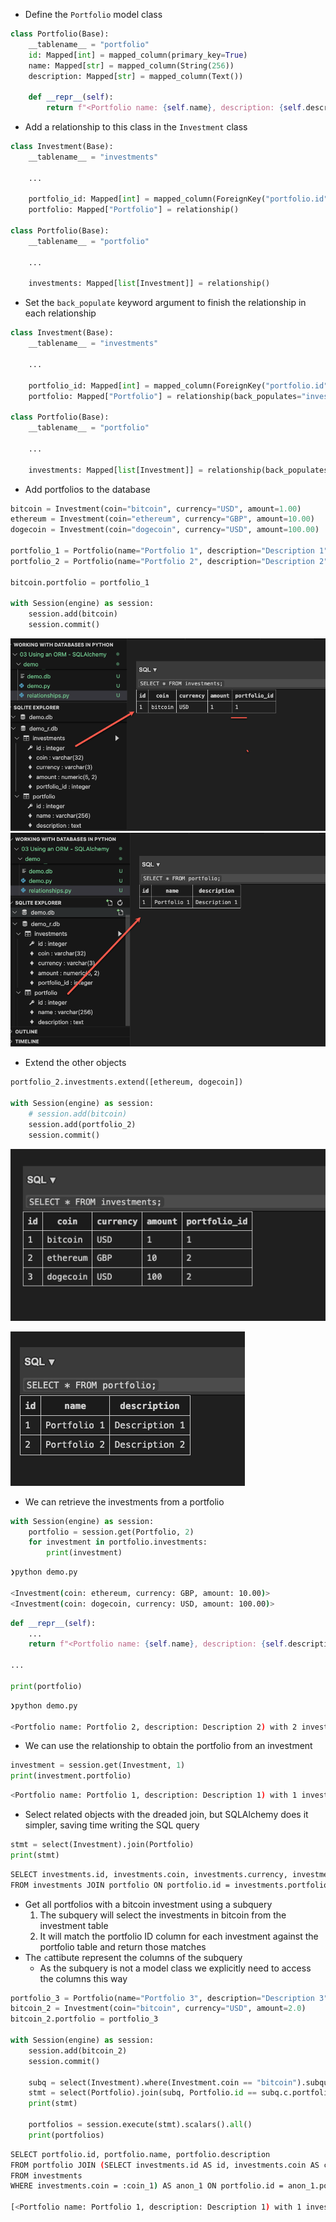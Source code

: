
- Define the ```Portfolio``` model class

```python
class Portfolio(Base):
	__tablename__ = "portfolio"
	id: Mapped[int] = mapped_column(primary_key=True)
	name: Mapped[str] = mapped_column(String(256))
	description: Mapped[str] = mapped_column(Text())

	def __repr__(self):
		return f"<Portfolio name: {self.name}, description: {self.description})>"
```

- Add a relationship to this class in the ```Investment``` class

```python
class Investment(Base):
	__tablename__ = "investments"
	
	...

	portfolio_id: Mapped[int] = mapped_column(ForeignKey("portfolio.id"))
	portfolio: Mapped["Portfolio"] = relationship()

class Portfolio(Base):
	__tablename__ = "portfolio"

	...
		
	investments: Mapped[list[Investment]] = relationship()
```

- Set the ```back_populate``` keyword argument to finish the relationship in each relationship

```python
class Investment(Base):
	__tablename__ = "investments"
	
	...

	portfolio_id: Mapped[int] = mapped_column(ForeignKey("portfolio.id"))
	portfolio: Mapped["Portfolio"] = relationship(back_populates="investments")

class Portfolio(Base):
	__tablename__ = "portfolio"

	...
		
	investments: Mapped[list[Investment]] = relationship(back_populates="portfolio")
```

- Add portfolios to the database

```python
bitcoin = Investment(coin="bitcoin", currency="USD", amount=1.00)
ethereum = Investment(coin="ethereum", currency="GBP", amount=10.00)
dogecoin = Investment(coin="dogecoin", currency="USD", amount=100.00)
  
portfolio_1 = Portfolio(name="Portfolio 1", description="Description 1")
portfolio_2 = Portfolio(name="Portfolio 2", description="Description 2")

bitcoin.portfolio = portfolio_1
 
with Session(engine) as session:
	session.add(bitcoin)
	session.commit()
```



![](../images/03-relationship-1.png)
![](../images/03-relationship-2.png)

- Extend the other objects

```python
portfolio_2.investments.extend([ethereum, dogecoin])

with Session(engine) as session:
	# session.add(bitcoin)
	session.add(portfolio_2)
	session.commit()
```


![](../images/03-relationship-extended-1.png)

![](../images/03-relationship-extended-4.png)

- We can retrieve the investments from a portfolio

```python
with Session(engine) as session:
	portfolio = session.get(Portfolio, 2)
	for investment in portfolio.investments:
		print(investment)
```

```bash
❯python demo.py

<Investment(coin: ethereum, currency: GBP, amount: 10.00)>
<Investment(coin: dogecoin, currency: USD, amount: 100.00)>
```

```python
def __repr__(self):
	...
	return f"<Portfolio name: {self.name}, description: {self.description}) with {len(self.investments)} investments>"

...

print(portfolio)
```

```bash
❯python demo.py

<Portfolio name: Portfolio 2, description: Description 2) with 2 investments>
```

- We can use the relationship to obtain the portfolio from an investment

```python
investment = session.get(Investment, 1)
print(investment.portfolio)
```

```bash
<Portfolio name: Portfolio 1, description: Description 1) with 1 investments>
```

- Select related objects with the dreaded join, but SQLAlchemy does it simpler, saving time writing the SQL query

```python
stmt = select(Investment).join(Portfolio)
print(stmt)
```

```bash
SELECT investments.id, investments.coin, investments.currency, investments.amount, investments.portfolio_id 
FROM investments JOIN portfolio ON portfolio.id = investments.portfolio_id
```

- Get all portfolios with a bitcoin investment using a subquery
	1. The subquery will select the investments in bitcoin from the investment table
	2. It will match the portfolio ID column for each investment against the portfolio table and return those matches
- The ```c```attibute represent the columns of the subquery
	- As the subquery is not a model class we explicitly need to access the columns this way

```python
portfolio_3 = Portfolio(name="Portfolio 3", description="Description 3")
bitcoin_2 = Investment(coin="bitcoin", currency="USD", amount=2.0)
bitcoin_2.portfolio = portfolio_3

with Session(engine) as session:
	session.add(bitcoin_2)
	session.commit()

	subq = select(Investment).where(Investment.coin == "bitcoin").subquery()
	stmt = select(Portfolio).join(subq, Portfolio.id == subq.c.portfolio_id)
	print(stmt)

	portfolios = session.execute(stmt).scalars().all()
	print(portfolios)
```

```bash
SELECT portfolio.id, portfolio.name, portfolio.description 
FROM portfolio JOIN (SELECT investments.id AS id, investments.coin AS coin, investments.currency AS currency, investments.amount AS amount, investments.portfolio_id AS portfolio_id 
FROM investments 
WHERE investments.coin = :coin_1) AS anon_1 ON portfolio.id = anon_1.portfolio_id

[<Portfolio name: Portfolio 1, description: Description 1) with 1 investments>, <Portfolio name: Portfolio 3, description: Description 3) with 1 investments>]
```
